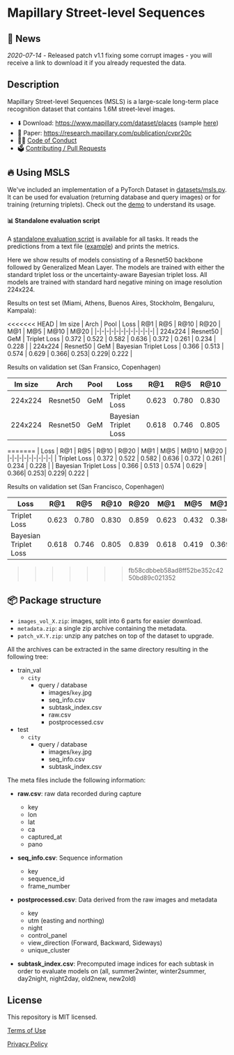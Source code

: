 # Mapillary Street-level Sequences

## :newspaper: News

*2020-07-14* - Released patch v1.1 fixing some corrupt images - you will receive a link to download it if you already requested the data.

## Description

Mapillary Street-level Sequences (MSLS) is a large-scale long-term place recognition dataset that contains 1.6M street-level images.

- ⬇️ Download: https://www.mapillary.com/dataset/places (sample [here](https://static.mapillary.com/MSLS_samples.zip))
- 📄 Paper: https://research.mapillary.com/publication/cvpr20c
- ️🧑‍⚖️ [Code of Conduct](CODE_OF_CONDUCT.md)
- 🗳️ [Contributing / Pull Requests](CONTRIBUTING.md)


## 🔥 Using MSLS

We've included an implementation of a PyTorch Dataset in [datasets/msls.py](mapillary_sls/datasets/msls.py).
It can be used for evaluation (returning database and query images) or for training (returning triplets).
Check out the [demo](demo.ipynb) to understand its usage.


#### 📊 Standalone evaluation script

A [standalone evaluation script](evaluate.py) is available for all tasks. It reads the predictions from a text file ([example](files)) and prints the metrics.

Here we show results of models consisting of a Resnet50 backbone followed by Generalized Mean Layer. The models are trained with either the standard triplet loss or the uncertainty-aware Bayesian triplet loss. All models are trained with standard hard negative mining on image resolution 224x224.

Results on test set (Miami, Athens, Buenos Aires, Stockholm, Bengaluru, Kampala):

<<<<<<< HEAD
|   Im size | Arch   |   Pool  |   Loss   |   R@1  |   R@5  |   R@10  |   R@20  |   M@1  |   M@5  |   M@10  |   M@20  |
|-|-|-|-|-|-|-|-|-|-|-|-|
|  224x224 | Resnet50  |   GeM  |   Triplet Loss  | 0.372  |   0.522  |   0.582  |   0.636  |   0.372  |   0.261  |   0.234  |   0.228 |
|  224x224 | Resnet50  |   GeM  |   Bayesian Triplet Loss  | 0.366	| 0.513	| 0.574	| 0.629 |	0.366|	0.253|	0.229|	0.222 |

Results on validation set (San Fransico, Copenhagen)

|   Im size |   Arch   |   Pool  |   Loss   |   R@1  |   R@5  |   R@10  |   R@20  |   M@1  |   M@5  |   M@10  |   M@20  |
|-|-|-|-|-|-|-|-|-|-|-|-|
|  224x224 |   Resnet50  |   GeM  |   Triplet Loss  | 0.623  |   0.780  |   0.830  |   0.859  |   0.623  |   0.432  |   0.380  |   0.372 |
|  224x224 | Resnet50  |   GeM  |   Bayesian Triplet Loss  | 0.618	| 0.746	| 0.805	| 0.839 |	0.618|	0.419|	0.369|	0.360 |
=======
|   Loss   |   R@1  |   R@5  |   R@10  |   R@20  |   M@1  |   M@5  |   M@10  |   M@20  |
|-|-|-|-|-|-|-|-|-|
|   Triplet Loss  | 0.372  |   0.522  |   0.582  |   0.636  |   0.372  |   0.261  |   0.234  |   0.228 |
|   Bayesian Triplet Loss  | 0.366	| 0.513	| 0.574	| 0.629 |	0.366|	0.253|	0.229|	0.222 |

Results on validation set (San Francisco, Copenhagen)

|   Loss   |   R@1  |   R@5  |   R@10  |   R@20  |   M@1  |   M@5  |   M@10  |   M@20  |
|-|-|-|-|-|-|-|-|-|
|   Triplet Loss  | 0.623  |   0.780  |   0.830  |   0.859  |   0.623  |   0.432  |   0.380  |   0.372 |
|   Bayesian Triplet Loss  | 0.618	| 0.746	| 0.805	| 0.839 |	0.618|	0.419|	0.369|	0.360 |
>>>>>>> fb58cdbbeb58ad8ff52be352c4250bd89c021352

## 📦 Package structure

- `images_vol_X.zip`: images, split into 6 parts for easier download.
- `metadata.zip`: a single zip archive containing the metadata.
- `patch_vX.Y.zip`: unzip any patches on top of the dataset to upgrade.

All the archives can be extracted in the same directory resulting in the following tree:

- train_val
    - `city`
        - query / database
            - images/`key`.jpg
            - seq_info.csv
            - subtask_index.csv
            - raw.csv
            - postprocessed.csv
- test
    - `city`
        - query / database
            - images/`key`.jpg
            - seq_info.csv
            - subtask_index.csv

The meta files include the following information:

- **raw.csv**: raw data recorded during capture
	- key
	- lon
	- lat
	- ca
	- captured_at
	- pano

- **seq_info.csv**: Sequence information
	- key
	- sequence_id
	- frame_number

- **postprocessed.csv**: Data derived from the raw images and metadata
	- key
	- utm (easting and northing)
	- night
	- control_panel
	- view_direction (Forward, Backward, Sideways)
	- unique_cluster

- **subtask_index.csv**: Precomputed image indices for each subtask in order to evaluate models on (all, summer2winter, winter2summer, day2night, night2day, old2new, new2old)

## License

This repository is MIT licensed.

[Terms of Use](https://opensource.facebook.com/legal/terms)

[Privacy Policy](https://opensource.facebook.com/legal/privacy)

